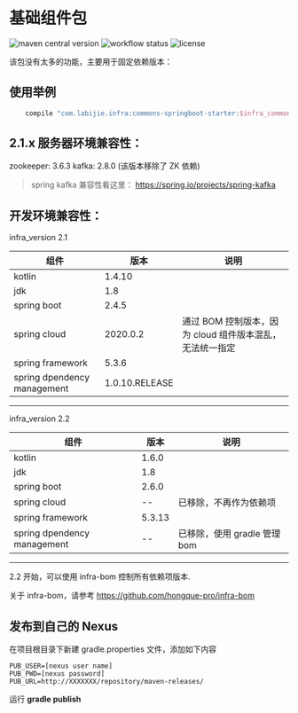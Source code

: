# 基础组件包

![maven central version](https://img.shields.io/maven-central/v/com.labijie.infra/commons?style=flat-square)
![workflow status](https://img.shields.io/github/actions/workflow/status/hongque-pro/infra-commons/build.yml?branch=main)
![license](https://img.shields.io/github/license/hongque-pro/infra-commons?style=flat-square)

该包没有太多的功能，主要用于固定依赖版本：

## 使用举例
```groovy
    compile "com.labijie.infra:commons-springboot-starter:$infra_commons_version"
```


## 2.1.x 服务器环境兼容性：
zookeeper: 3.6.3 
kafka: 2.8.0 (该版本移除了 ZK 依赖)

> spring kafka 兼容性看这里： https://spring.io/projects/spring-kafka

## 开发环境兼容性：

infra_version 2.1   

|组件|版本|说明|
|--------|--------|--------|
|   kotlin    |      1.4.10    |           |
|   jdk    |      1.8   |           |
|   spring boot    |      2.4.5    |           |
|  spring cloud    |      2020.0.2    |   通过 BOM 控制版本，因为 cloud 组件版本混乱，无法统一指定  |
|   spring framework    |      5.3.6   |           |
|   spring dpendency management    |      1.0.10.RELEASE    |           |

---

infra_version 2.2

|组件|版本|说明|
|--------|--------|--------|
|   kotlin    |      1.6.0    |           |
|   jdk    |      1.8   |           |
|   spring boot    |      2.6.0    |           |
|  spring cloud    |      --    |   已移除，不再作为依赖项  |
|   spring framework    |      5.3.13   |           |
|   spring dpendency management    |      --    |     已移除，使用 gradle 管理 bom      |

---

2.2 开始，可以使用 infra-bom 控制所有依赖项版本.

关于 infra-bom，请参考 https://github.com/hongque-pro/infra-bom

## 发布到自己的 Nexus

在项目根目录下新建 gradle.properties 文件，添加如下内容

```text
PUB_USER=[nexus user name]
PUB_PWD=[nexus password]
PUB_URL=http://XXXXXXX/repository/maven-releases/
```
运行  **gradle publish**
